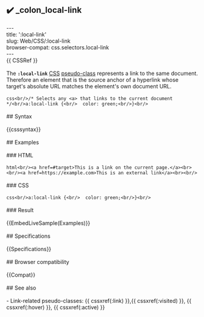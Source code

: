 ## ✔️ _colon_local-link 
 ---<br/>title: ':local-link'<br/>slug: Web/CSS/:local-link<br/>browser-compat: css.selectors.local-link<br/>---<br/>{{ CSSRef }}<br/><br/>The **`:local-link`** [CSS](/en-US/docs/Web/CSS) [pseudo-class](/en-US/docs/Web/CSS/Pseudo-classes) represents a link to the same document. Therefore an element that is the source anchor of a hyperlink whose target's absolute URL matches the element's own document URL.<br/><br/>```css<br/>/* Selects any <a> that links to the current document */<br/>a:local-link {<br/>  color: green;<br/>}<br/>```<br/><br/>## Syntax<br/><br/>{{csssyntax}}<br/><br/>## Examples<br/><br/>### HTML<br/><br/>```html<br/><a href=#target>This is a link on the current page.</a><br><br/><a href=https://example.com>This is an external link</a><br><br/>```<br/><br/>### CSS<br/><br/>```css<br/>a:local-link {<br/>  color: green;<br/>}<br/>```<br/><br/>### Result<br/><br/>{{EmbedLiveSample(Examples)}}<br/><br/>## Specifications<br/><br/>{{Specifications}}<br/><br/>## Browser compatibility<br/><br/>{{Compat}}<br/><br/>## See also<br/><br/>- Link-related pseudo-classes: {{ cssxref(:link) }},{{ cssxref(:visited) }}, {{ cssxref(:hover) }}, {{ cssxref(:active) }}<br/>